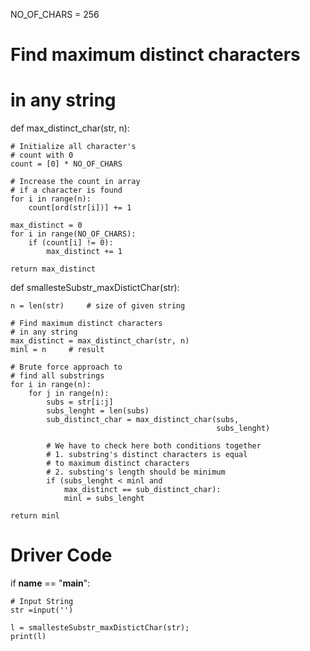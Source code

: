 

NO_OF_CHARS = 256
  
# Find maximum distinct characters 
# in any string 
def max_distinct_char(str, n): 
  
    # Initialize all character's 
    # count with 0 
    count = [0] * NO_OF_CHARS 
      
    # Increase the count in array  
    # if a character is found 
    for i in range(n): 
        count[ord(str[i])] += 1
      
    max_distinct = 0
    for i in range(NO_OF_CHARS): 
        if (count[i] != 0): 
            max_distinct += 1    
      
    return max_distinct 
  
def smallesteSubstr_maxDistictChar(str): 
  
    n = len(str)     # size of given string 
  
    # Find maximum distinct characters 
    # in any string 
    max_distinct = max_distinct_char(str, n) 
    minl = n     # result 
      
    # Brute force approach to 
    # find all substrings 
    for i in range(n): 
        for j in range(n): 
            subs = str[i:j] 
            subs_lenght = len(subs) 
            sub_distinct_char = max_distinct_char(subs,  
                                                  subs_lenght) 
              
            # We have to check here both conditions together 
            # 1. substring's distinct characters is equal 
            # to maximum distinct characters 
            # 2. substing's length should be minimum  
            if (subs_lenght < minl and 
                max_distinct == sub_distinct_char): 
                minl = subs_lenght 
  
    return minl 
  
# Driver Code 
if __name__ == "__main__": 
      
    # Input String 
    str =input('')
      
    l = smallesteSubstr_maxDistictChar(str); 
    print(l) 
